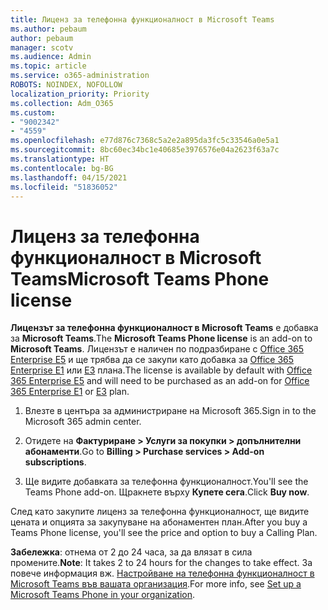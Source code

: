 ```yaml
---
title: Лиценз за телефонна функционалност в Microsoft Teams
ms.author: pebaum
author: pebaum
manager: scotv
ms.audience: Admin
ms.topic: article
ms.service: o365-administration
ROBOTS: NOINDEX, NOFOLLOW
localization_priority: Priority
ms.collection: Adm_O365
ms.custom:
- "9002342"
- "4559"
ms.openlocfilehash: e77d876c7368c5a2e2a895da3fc5c33546a0e5a1
ms.sourcegitcommit: 8bc60ec34bc1e40685e3976576e04a2623f63a7c
ms.translationtype: HT
ms.contentlocale: bg-BG
ms.lasthandoff: 04/15/2021
ms.locfileid: "51836052"
---
```

# <a name="microsoft-teams-phone-license"></a><span data-ttu-id="6ec81-102">Лиценз за телефонна функционалност в Microsoft Teams</span><span class="sxs-lookup"><span data-stu-id="6ec81-102">Microsoft Teams Phone license</span></span>

<span data-ttu-id="6ec81-103">**Лицензът за телефонна функционалност в Microsoft Teams** е добавка за **Microsoft Teams**.</span><span class="sxs-lookup"><span data-stu-id="6ec81-103">The **Microsoft Teams Phone license** is an add-on to **Microsoft Teams**.</span></span> <span data-ttu-id="6ec81-104">Лицензът е наличен по подразбиране с [Office 365 Enterprise E5](https://www.microsoft.com/microsoft-365/business/office-365-enterprise-e5-business-software?rtc=1&activetab=pivot%3aoverviewtab) и ще трябва да се закупи като добавка за [Office 365 Enterprise E1](https://products.office.com/business/office-365-enterprise-e1-business-software) или [E3](https://products.office.com/business/office-365-enterprise-e3-business-software) плана.</span><span class="sxs-lookup"><span data-stu-id="6ec81-104">The license is available by default with [Office 365 Enterprise E5](https://www.microsoft.com/microsoft-365/business/office-365-enterprise-e5-business-software?rtc=1&activetab=pivot%3aoverviewtab) and will need to be purchased as an add-on for [Office 365 Enterprise E1](https://products.office.com/business/office-365-enterprise-e1-business-software) or [E3](https://products.office.com/business/office-365-enterprise-e3-business-software) plan.</span></span>

1. <span data-ttu-id="6ec81-105">Влезте в центъра за администриране на Microsoft 365.</span><span class="sxs-lookup"><span data-stu-id="6ec81-105">Sign in to the Microsoft 365 admin center.</span></span>

2. <span data-ttu-id="6ec81-106">Отидете на **Фактуриране > Услуги за покупки > допълнителни абонаменти**.</span><span class="sxs-lookup"><span data-stu-id="6ec81-106">Go to **Billing > Purchase services > Add-on subscriptions**.</span></span> 

3. <span data-ttu-id="6ec81-107">Ще видите добавката за телефонна функционалност.</span><span class="sxs-lookup"><span data-stu-id="6ec81-107">You'll see the Teams Phone add-on.</span></span> <span data-ttu-id="6ec81-108">Щракнете върху **Купете сега**.</span><span class="sxs-lookup"><span data-stu-id="6ec81-108">Click **Buy now**.</span></span>

<span data-ttu-id="6ec81-109">След като закупите лиценз за телефонна функционалност, ще видите цената и опцията за закупуване на абонаментен план.</span><span class="sxs-lookup"><span data-stu-id="6ec81-109">After you buy a Teams Phone license, you'll see the price and option to buy a Calling Plan.</span></span>

<span data-ttu-id="6ec81-110">**Забележка**: отнема от 2 до 24 часа, за да влязат в сила промените.</span><span class="sxs-lookup"><span data-stu-id="6ec81-110">**Note**: It takes 2 to 24 hours for the changes to take effect.</span></span> <span data-ttu-id="6ec81-111">За повече информация вж. [Настройване на телефонна функционалност в Microsoft Teams във вашата организация](https://docs.microsoft.com/MicrosoftTeams/setting-up-your-phone-system).</span><span class="sxs-lookup"><span data-stu-id="6ec81-111">For more info, see [Set up a Microsoft Teams Phone in your organization](https://docs.microsoft.com/MicrosoftTeams/setting-up-your-phone-system).</span></span> 

